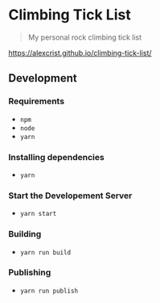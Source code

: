 # Climbing Tick List

> My personal rock climbing tick list

https://alexcrist.github.io/climbing-tick-list/

## Development

### Requirements

- `npm`
- `node`
- `yarn`

### Installing dependencies

- `yarn`

### Start the Developement Server

- `yarn start`

### Building

- `yarn run build`

### Publishing

- `yarn run publish`
